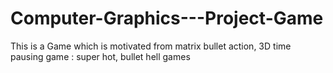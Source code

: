 # Computer-Graphics---Project-Game
This is a Game which is motivated from matrix bullet action, 3D time pausing game : super hot, bullet hell games
